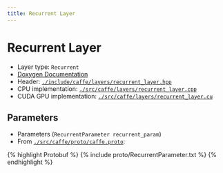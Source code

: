 ```yaml
---
title: Recurrent Layer
---
```


# Recurrent Layer

* Layer type: `Recurrent`
* [Doxygen Documentation](http://caffe.berkeleyvision.org/doxygen/classcaffe_1_1RecurrentLayer.html)
* Header: [`./include/caffe/layers/recurrent_layer.hpp`](https://github.com/BVLC/caffe/blob/master/include/caffe/layers/recurrent_layer.hpp)
* CPU implementation: [`./src/caffe/layers/recurrent_layer.cpp`](https://github.com/BVLC/caffe/blob/master/src/caffe/layers/recurrent_layer.cpp)
* CUDA GPU implementation: [`./src/caffe/layers/recurrent_layer.cu`](https://github.com/BVLC/caffe/blob/master/src/caffe/layers/recurrent_layer.cu)

## Parameters

* Parameters (`RecurrentParameter recurrent_param`)
* From [`./src/caffe/proto/caffe.proto`](https://github.com/BVLC/caffe/blob/master/src/caffe/proto/caffe.proto):

{% highlight Protobuf %}
{% include proto/RecurrentParameter.txt %}
{% endhighlight %}
